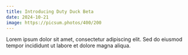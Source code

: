 ```yaml
---
title: Introducing Duty Duck Beta
date: 2024-10-21
image: https://picsum.photos/400/200
---
```


Lorem ipsum dolor sit amet, consectetur adipiscing elit. Sed do eiusmod tempor incididunt ut labore et dolore magna aliqua.
